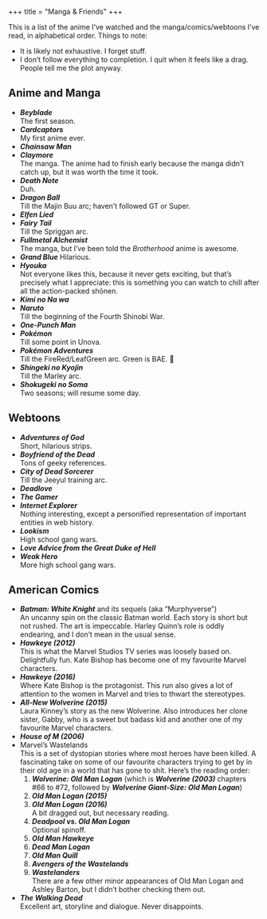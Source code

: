 +++
title = "Manga & Friends"
+++

This is a list of the anime I’ve watched and the manga/comics/webtoons I’ve read, in alphabetical order. Things to note:
- It is likely not exhaustive. I forget stuff.
- I don’t follow everything to completion. I quit when it feels like a drag. People tell me the plot anyway.

## Anime and Manga

- **_Beyblade_**  
The first season.
- **_Cardcaptors_**  
My first anime ever.
- **_Chainsaw Man_**
- **_Claymore_**  
The manga. The anime had to finish early because the manga didn’t catch up, but it was worth the time it took.
- **_Death Note_**  
Duh.
- **_Dragon Ball_**  
Till the Majin Buu arc; haven’t followed GT or Super.
- **_Elfen Lied_**
- **_Fairy Tail_**  
Till the Spriggan arc.
- **_Fullmetal Alchemist_**  
The manga, but I’ve been told the _Brotherhood_ anime is awesome.
- **_Grand Blue_**
Hilarious.
- **_Hyouka_**  
Not everyone likes this, because it never gets exciting, but that’s precisely what I appreciate: this is something you can watch to chill after all the action-packed shōnen.
- **_Kimi no Na wa_**
- **_Naruto_**  
Till the beginning of the Fourth Shinobi War.
- **_One-Punch Man_**
- **_Pokémon_**  
Till some point in Unova.
- **_Pokémon Adventures_**  
Till the FireRed/LeafGreen arc. Green is BAE. 💚
- **_Shingeki no Kyojin_**  
Till the Marley arc.
- **_Shokugeki no Soma_**  
Two seasons; will resume some day.

## Webtoons

- **_Adventures of God_**  
Short, hilarious strips.
- **_Boyfriend of the Dead_**  
Tons of geeky references.
- **_City of Dead Sorcerer_**  
Till the Jeeyul training arc.
- **_Deadlove_**
- **_The Gamer_**
- **_Internet Explorer_**  
Nothing interesting, except a personified representation of important entities in web history.
- **_Lookism_**  
High school gang wars.
- **_Love Advice from the Great Duke of Hell_**
- **_Weak Hero_**  
More high school gang wars.

## American Comics

- **_Batman: White Knight_** and its sequels (aka “Murphyverse”)  
An uncanny spin on the classic Batman world. Each story is short but not rushed. The art is impeccable. Harley Quinn’s role is oddly endearing, and I don’t mean in the usual sense.
- **_Hawkeye (2012)_**  
This is what the Marvel Studios TV series was loosely based on. Delightfully fun. Kate Bishop has become one of my favourite Marvel characters.
- **_Hawkeye (2016)_**  
Where Kate Bishop is the protagonist. This run also gives a lot of attention to the women in Marvel and tries to thwart the stereotypes.
- **_All-New Wolverine (2015)_**  
Laura Kinney’s story as the new Wolverine. Also introduces her clone sister, Gabby, who is a sweet but badass kid and another one of my favourite Marvel characters.
- **_House of M (2006)_**
- Marvel’s Wastelands  
This is a set of dystopian stories where most heroes have been killed. A fascinating take on some of our favourite characters trying to get by in their old age in a world that has gone to shit. Here’s the reading order:
  1. **_Wolverine: Old Man Logan_** (which is **_Wolverine (2003)_** chapters #66 to #72, followed by **_Wolverine Giant-Size: Old Man Logan_**)
  2. **_Old Man Logan (2015)_**
  3. **_Old Man Logan (2016)_**  
  A bit dragged out, but necessary reading.
  4. **_Deadpool vs. Old Man Logan_**  
  Optional spinoff.
  5. **_Old Man Hawkeye_**
  6. **_Dead Man Logan_**
  7. **_Old Man Quill_**
  8. **_Avengers of the Wastelands_**
  9. **_Wastelanders_**  
  There are a few other minor appearances of Old Man Logan and Ashley Barton, but I didn’t bother checking them out. 
- **_The Walking Dead_**  
Excellent art, storyline and dialogue. Never disappoints.
